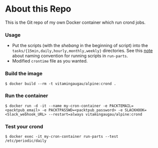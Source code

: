 # About this Repo

This is the Git repo of my own Docker container which run crond jobs.

### Usage
- Put the scripts (with the *shebang* in the beginning of script) into the `tasks/{15min,daily,hourly,monthly,weekly}` directories. See this [note](http://archive.oreilly.com/pub/post/runparts_scripts_a_note_about.html) about naming convention for running scripts in `run-parts`.
- Modified `crontime` file as you wanted.

### Build the image
```
$ docker build --rm -t vitamingaugau/alpine:crond .
```

### Run the container
```
$ docker run -d -it --name my-cron-container -e PACKTEMAIL=<packtpub_email> -e PACKTPASSWD=<packtpub_password> -e SLACKHOOK=<Slack_webhook_URL> --restart=always vitamingaugau/alpine:crond
```

### Test your crond
```
$ docker exec -it my-cron-container run-parts --test /etc/periodic/daily
```
